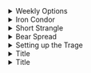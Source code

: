 <details>
<summary>Weekly Options</summary>
<br>

  <img width="723" alt="image" src="https://user-images.githubusercontent.com/75510135/202854326-1dfa0514-98df-4301-8e02-44ca0f2e226e.png">
 
  
  - Analysis of the **Calendar** trade using Weekly Options
  - ATM options
  - **Sell** 12 days later call option
  - **Buy next month** (40 days) same date call option
  - Example - APPLE trading at 560 currently
  - buy a calenday spread
       - sell june 12 @560 PUT
       - buy july 12 @560 PUT
       
  - check Delta and Theta Value
 
  
  - profit / time chart
  
  
</details>


<details>
<summary>Iron Condor</summary>
<br>

  - 2 spreads
  - directional neutral strategy but purely time decay
  - look for delta 20
  - suppose Apple is trading at 560 then
    - PUT Sell
     - Sell June 530 PUT
     - Buy June 520 PUT
   - CALL Sell
    - Sell June 590 CALL
    - Buy June 600 CALL
  - Adjust the strategy , in case stock goes down then buy a put of next month
  
- look for IV Rank/Percentile above 50
- optimal days to expiration = 45 days(30- 60 days)
  
</details>


<details>
<summary>Short Strangle</summary>
<br>

  - Sell 1 Call and 1 Put, both OTM
  - Look for below 10 delta option
  - say Apple is trading at 560 in June b4 weekly expiry ,then 
     - Sell June 590 CALL (OTM)
     - Sell June 530 PUT  (OTM)
  - Good place on Friday morning and square of on Monday morning to take the advantage of weekend time
  
  - Theoritical price will tell what price gonna look like 
  - SUPPOSE APPLE moved to 585 on the day of expiry then, you will collect all the premium ie total premium will be PRoFIT
   - All the PUT below 585 => 0
   - All the Call above 585 => 0
  
  
</details>

<details>
<summary>Bear Spread</summary>
<br>

   <img width="615" alt="image" src="https://user-images.githubusercontent.com/75510135/202860366-aec372b6-0138-46f1-8a9d-161d095751b6.png">

   - more theta , more profit daily
  <img width="912" alt="image" src="https://user-images.githubusercontent.com/75510135/202862868-fa11b226-5be3-4c95-bbc3-2d107ec75fcc.png">

  
</details>

<details>
<summary>Setting up the Trage</summary>
<br>
  
  
 => Sell at Higher price , buy at lower price
- Select the stocks
    - look for IV Rank/Percentile above 50
    - optimal days to expiration = 45 days(30- 60 days)
    - chose the strike
     * short PUT ITM ( near 20%)
     * long PUT lower strike price
     * short CALL ITM ( near 20%)
     * long CALL at higher strike price

  ***** Note - look at wing width in console  
  
- Eg share , iwm, is currently trading at 109 then
   - Sell IRON Condor at 
     - Sell CALL 114  (lower)
     - Buy CALL 117  (higher)
  
     - Sell PUT 103 (higher)
     - Buy PUT 100  (lower)
  
- Analyze the trade
  - Determine Risk / Reward
  - max Loss should not > 3*Max Profit
  - set price for break-even( to determine the probability of profit)
  - POP should be around 60%
  - in above example its 102 - 115
  - calculate RoC ( return on capital)
  - Exit the trade when profit is 40% of the target max Profit, that is 15% of ROC
  
- Normal distribution of market moves
  
  
  
</details>

<details>
<summary>Title</summary>
<br>


  - Theta => profit per day
</details>



<details>
<summary>Title</summary>
<br>


  
</details>






